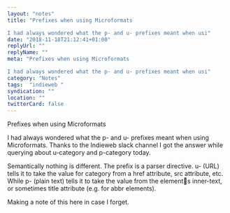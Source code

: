 ```yaml
---
layout: "notes"
title: "Prefixes when using Microformats

I had always wondered what the p- and u- prefixes meant when usi"
date: "2018-11-18T21:12:41+01:00"
replyUrl: ""
replyName: ""
meta: "Prefixes when using Microformats

I had always wondered what the p- and u- prefixes meant when usi"
category: "Notes"
tags:  "indieweb "
syndication: ""
location: ""
twitterCard: false
---
```

Prefixes when using Microformats

I had always wondered what the p- and u- prefixes meant when using Microformats. Thanks to the Indieweb slack channel I got the answer while querying about u-category and p-category today.

Semantically nothing is different. The prefix is a parser directive. u- (URL) tells it to take the value for category from a href attribute, src attribute, etc. While p- (plain text) tells it to take the value from the elements inner-text, or sometimes title attribute (e.g. for abbr elements).

Making a note of this here in case I forget.

